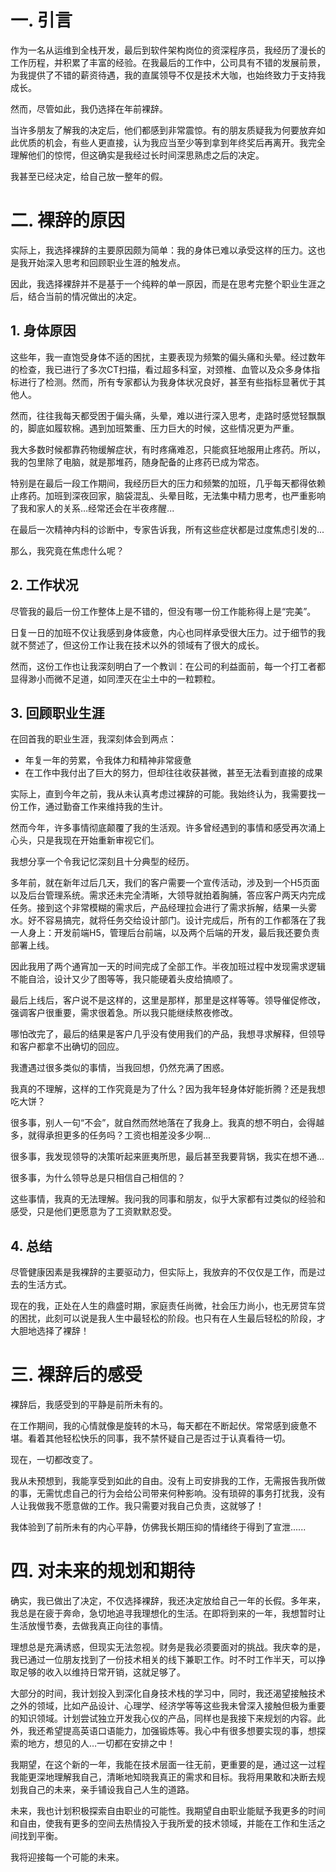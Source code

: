 # 一. 引言

作为一名从运维到全栈开发，最后到软件架构岗位的资深程序员，我经历了漫长的工作历程，并积累了丰富的经验。在我最后的工作中，公司具有不错的发展前景，为我提供了不错的薪资待遇，我的直属领导不仅是技术大咖，也始终致力于支持我成长。

然而，尽管如此，我仍选择在年前裸辞。

当许多朋友了解我的决定后，他们都感到非常震惊。有的朋友质疑我为何要放弃如此优质的机会，有些人更直接，认为我应当至少等到拿到年终奖后再离开。我完全理解他们的惊愕，但这确实是我经过长时间深思熟虑之后的决定。

我甚至已经决定，给自己放一整年的假。




# 二. 裸辞的原因

实际上，我选择裸辞的主要原因颇为简单：我的身体已难以承受这样的压力。这也是我开始深入思考和回顾职业生涯的触发点。

因此，我选择裸辞并不是基于一个纯粹的单一原因，而是在思考完整个职业生涯之后，结合当前的情况做出的决定。

## 1. 身体原因

这些年，我一直饱受身体不适的困扰，主要表现为频繁的偏头痛和头晕。经过数年的检查，我已进行了多次CT扫描，看过超多科室，对颈椎、血管以及众多身体指标进行了检测。然而，所有专家都认为我身体状况良好，甚至有些指标显著优于其他人。

然而，往往我每天都受困于偏头痛，头晕，难以进行深入思考，走路时感觉轻飘飘的，脚底如履软棉。遇到加班繁重、压力巨大的时候，这些情况更为严重。

我大多数时候都靠药物缓解症状，有时疼痛难忍，只能疯狂地服用止疼药。所以，我的包里除了电脑，就是那堆药，随身配备的止疼药已成为常态。

特别是在最后一段工作期间，我经历巨大的压力和频繁的加班，几乎每天都得依赖止疼药。加班到深夜回家，脑袋混乱、头晕目眩，无法集中精力思考，也严重影响了我和家人的关系…经常还会在半夜疼醒...

在最后一次精神内科的诊断中，专家告诉我，所有这些症状都是过度焦虑引发的...

那么，我究竟在焦虑什么呢？


## 2. 工作状况

尽管我的最后一份工作整体上是不错的，但没有哪一份工作能称得上是“完美”。

日复一日的加班不仅让我感到身体疲惫，内心也同样承受很大压力。过于细节的我就不赘述了，但这份工作让我在技术以外的领域有了很大的成长。

然而，这份工作也让我深刻明白了一个教训：在公司的利益面前，每一个打工者都显得渺小而微不足道，如同湮灭在尘土中的一粒颗粒。


## 3. 回顾职业生涯

在回首我的职业生涯，我深刻体会到两点：

* 年复一年的劳累，令我体力和精神非常疲惫
* 在工作中我付出了巨大的努力，但却往往收获甚微，甚至无法看到直接的成果


实际上，直到今年之前，我从未认真考虑过裸辞的可能。我始终认为，我需要找一份工作，通过勤奋工作来维持我的生计。

然而今年，许多事情彻底颠覆了我的生活观。许多曾经遇到的事情和感受再次涌上心头，只是我现在开始重新审视它们。

我想分享一个令我记忆深刻且十分典型的经历。

多年前，就在新年过后几天，我们的客户需要一个宣传活动，涉及到一个H5页面以及后台管理系统。需求还未完全清晰，大领导就拍着胸脯，答应客户两天内完成任务。接到这个非常模糊的需求后，产品经理拉会进行了需求拆解，结果一头雾水。好不容易搞完，就将任务交给设计部门。设计完成后，所有的工作都落在了我一人身上：开发前端H5，管理后台前端，以及两个后端的开发，最后我还要负责部署上线。

因此我用了两个通宵加一天的时间完成了全部工作。半夜加班过程中发现需求逻辑不能自洽，设计又少了图等等，我只能硬着头皮给搞顺了。

最后上线后，客户说不是这样的，这里是那样，那里是这样等等。领导催促修改，强调客户很重要，需求很着急。所以我只能继续熬夜修改。

哪怕改完了，最后的结果是客户几乎没有使用我们的产品，我想寻求解释，但领导和客户都拿不出确切的回应。

我遭遇过很多类似的事情，当我回想，仍然充满了困惑。

我真的不理解，这样的工作究竟是为了什么？因为我年轻身体好能折腾？还是我想吃大饼？

很多事，别人一句“不会”，就自然而然地落在了我身上。我真的想不明白，会得越多，就得承担更多的任务吗？工资也相差没多少啊...

很多事，我发现领导的决策听起来匪夷所思，最后甚至我要背锅，我实在想不通...

很多事，为什么领导总是只相信自己相信的？

这些事情，我真的无法理解。我问我的同事和朋友，似乎大家都有过类似的经验和感受，只是他们更愿意为了工资默默忍受。


## 4. 总结

尽管健康因素是我裸辞的主要驱动力，但实际上，我放弃的不仅仅是工作，而是过去的生活方式。

现在的我，正处在人生的鼎盛时期，家庭责任尚微，社会压力尚小，也无房贷车贷的困扰，此刻可以说是我人生中最轻松的阶段。也只有在人生最后轻松的阶段，才大胆地选择了裸辞！




# 三. 裸辞后的感受

裸辞后，我感受到的平静是前所未有的。

在工作期间，我的心情就像是旋转的木马，每天都在不断起伏。常常感到疲惫不堪。看着其他轻松快乐的同事，我不禁怀疑自己是否过于认真看待一切。

现在，一切都改变了。

我从未预想到，我能享受到如此的自由。没有上司安排我的工作，无需报告我所做的事，无需忧虑自己的行为会给公司带来何种影响。没有琐碎的事务打扰我，没有人让我做我不愿意做的工作。我只需要对我自己负责，这就够了！

我体验到了前所未有的内心平静，仿佛我长期压抑的情绪终于得到了宣泄......




# 四. 对未来的规划和期待

确实，我已做出了决定，不仅选择裸辞，我还决定放给自己一年的长假。多年来，我总是在疲于奔命，急切地追寻我理想化的生活。在即将到来的一年，我想暂时让生活放慢节奏，去做我真正向往的事情。

理想总是充满诱惑，但现实无法忽视。财务是我必须要面对的挑战。我庆幸的是，我已通过一位朋友找到了一份技术相关的线下兼职工作。时不时工作半天，可以挣取足够的收入以维持日常开销，这就足够了。

大部分的时间，我计划投入到深化自身技术栈的学习中，同时，我还渴望接触技术之外的领域，比如产品设计、心理学、经济学等等这些我未曾深入接触但极为重要的知识领域。计划尝试独立开发我心仪的产品，同样也是我接下来规划的内容。此外，我还希望提高英语口语能力，加强锻炼等。我心中有很多想要实现的事，想探索的地方，想见的人…一切都在安排之中！

我期望，在这个新的一年，我能在技术层面一往无前，更重要的是，通过这一过程我能更深地理解我自己，清晰地知晓我真正的需求和目标。我将用果敢和决断去规划我自己的未来，亲手铺设我自己人生的道路。

未来，我也计划积极探索自由职业的可能性。我期望自由职业能赋予我更多的时间和自由，使我有更多的空间去热情投入于我所爱的技术领域，并能在工作和生活之间找到平衡。

我将迎接每一个可能的未来。